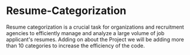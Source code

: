 # Resume-Categorization
Resume categorization is a crucial task for organizations and recruitment agencies to efficiently manage and analyze a large volume of job applicant's resumes.
Adding on about the Project we will be adding more than 10 categories to increase the efficiency of the code.
